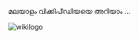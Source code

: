മലയാളം വിക്കിപീഡിയയെ  അറിയാം ...


![wikilogo](https://upload.wikimedia.org/wikipedia/commons/e/e6/Wikipedia-logo-v2-ml.svg)
